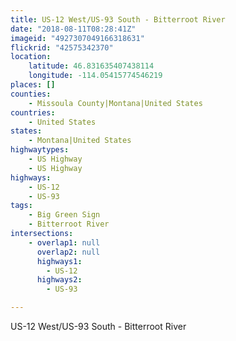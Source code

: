 ```yaml
---
title: US-12 West/US-93 South - Bitterroot River
date: "2018-08-11T08:28:41Z"
imageid: "4927307049166318631"
flickrid: "42575342370"
location:
    latitude: 46.831635407438114
    longitude: -114.05415774546219
places: []
counties:
    - Missoula County|Montana|United States
countries:
    - United States
states:
    - Montana|United States
highwaytypes:
    - US Highway
    - US Highway
highways:
    - US-12
    - US-93
tags:
    - Big Green Sign
    - Bitterroot River
intersections:
    - overlap1: null
      overlap2: null
      highways1:
        - US-12
      highways2:
        - US-93

---
```

US-12 West/US-93 South - Bitterroot River
